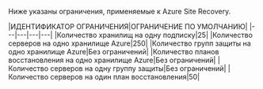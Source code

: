 Ниже указаны ограничения, применяемые к Azure Site Recovery.


|ИДЕНТИФИКАТОР ОГРАНИЧЕНИЯ|ОГРАНИЧЕНИЕ ПО УМОЛЧАНИЮ|
|---|---|---|---|
|Количество хранилищ на одну подписку|25|
|Количество серверов на одно хранилище Azure|250|
|Количество групп защиты на одно хранилище Azure|Без ограничений|
|Количество планов восстановления на одно хранилище Azure|Без ограничений|
|Количество серверов на одну группу защиты|Без ограничений|
|Количество серверов на один план восстановления|50|

<!---HONumber=July15_HO5-->
